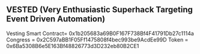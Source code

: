 ## VESTED (Very Enthusiastic Superhack Targeting Event Driven Automation)
Vesting Smart Contract= 0x1b205683a69B0F167F738Bf4F41791Db27c1114a
Congress = 0x2C597aBB1F05Ff1475808f4bec993be9AcdEe99D
Token = 0x6Ba5308B6e5E163Bf48826773d3D232eb80B2CE1